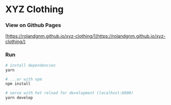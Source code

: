 # XYZ Clothing

### View on Github Pages
[https://rolandgnm.github.io/xyz-clothing/](https://rolandgnm.github.io/xyz-clothing/)

### Run
```bash
# install dependencies
yarn

# ...or with npm
npm install

# serve with hot reload for development (localhost:8000)
yarn develop
```
